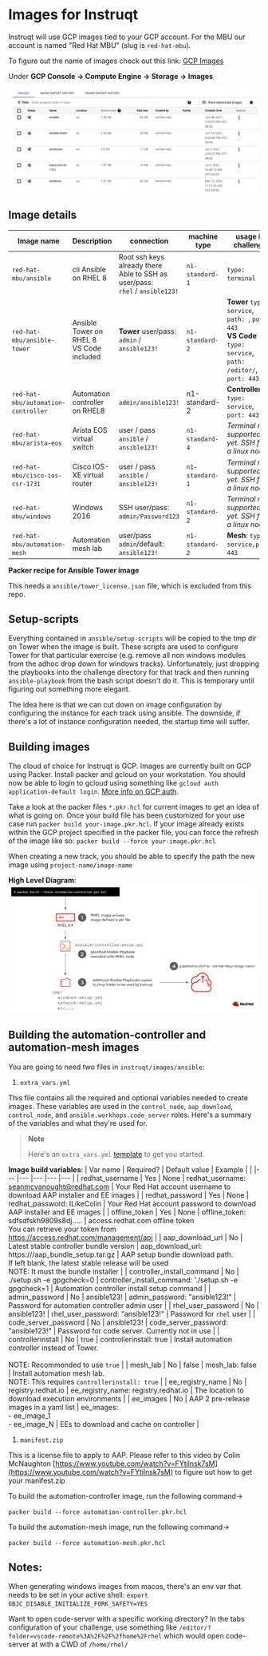 # Images for Instruqt

Instruqt will use GCP images tied to your GCP account.  For the MBU our account is named "Red Hat MBU" (slug is `red-hat-mbu`).

To figure out the name of images check out this link:
[GCP Images](https://cloud.google.com/compute/docs/images#list_of_public_images_available_on)

Under **GCP Console -> Compute Engine -> Storage -> Images**

![screen shot](screen_shot_gcp_images.png)

## Image details

Image name | Description | connection | machine type | usage in challenge
--- | --- | --- | --- | ---
`red-hat-mbu/ansible` | cli Ansible on RHEL 8 | Root ssh keys already there<br>Able to SSH as user/pass: <br> `rhel` / `ansible123!` | `n1-standard-1` | `type: terminal`
`red-hat-mbu/ansible-tower` | Ansible Tower on RHEL 8<br>VS Code included | **Tower** user/pass: <br> `admin` / `ansible123!`| `n1-standard-2` |  **Tower** `type: service`,  `path: `,  `port: 443` <br> **VS Code** `type: service`,  `path: /editor/`,  `port: 443`
`red-hat-mbu/automation-controller` | Automation controller on RHEL8 | `admin/ansible123!` | n1-standard-2 | **Controller**: `type: service`, `port: 443`
`red-hat-mbu/arista-eos` | Arista EOS virtual switch | user / pass <br> `ansible` / `ansible123!` | `n1-standard-4` | *Terminal not supported yet. SSH from a linux node* |
`red-hat-mbu/cisco-ios-csr-1731` | Cisco IOS-XE virtual router | user / pass <br> `ansible` / `ansible123!` | `n1-standard-1` | *Terminal not supported yet. SSH from a linux node* |
`red-hat-mbu/windows` | Windows 2016 | SSH user/pass: `admin/Password123` | `n1-standard-2` | *Terminal not supported yet. SSH from a linux node* 
`red-hat-mbu/automation-mesh` | Automation mesh lab | user/pass <br> `admin`/default: `ansible123!` | `n1-standard-2` | **Mesh**: `type: service,port: 443`

**Packer recipe for Ansible Tower image**

This needs a `ansible/tower_license.json` file, which is excluded from this repo.

## Setup-scripts

Everything contained in `ansible/setup-scripts` will be copied to the tmp dir on Tower when the image is built. These scripts are used to configure Tower for that particular exercise (e.g. remove all non windows modules from the adhoc drop down for windows tracks). Unfortunately, just dropping the playbooks into the challenge directory for that track and then running `ansible-playbook` from the bash script doesn't do it. This is temporary until figuring out something more elegant.

The idea here is that we can cut down on image configuration by configuring the instance for each track using ansible. The downside, if there's a lot of instance configuration needed, the startup time will suffer.

## Building images

The cloud of choice for Instruqt is GCP. Images are currently built on GCP using Packer. Install packer and gcloud on your workstation. You should now be able to login to gcloud using something like `gcloud auth application-default login`. [More info on GCP auth](https://cloud.google.com/sdk/gcloud/reference/auth/application-default).

Take a look at the packer files `*.pkr.hcl` for current images to get an idea of what is going on. Once your build file has been customized for your use case run `packer build your-image.pkr.hcl`. If your image already exists within the GCP project specified in the packer file, you can force the refresh of the image like so: `packer build --force your-image.pkr.hcl`

When creating a new track, you should be able to specify the path the new image using `project-name/image-name`

**High Level Diagram**:
![high level diagram picture](build_process.png)

## Building the automation-controller and automation-mesh images

You are going to need two files in `instruqt/images/ansible`:

1. `extra_vars.yml`

This file contains all the required and optional variables needed to create images. These variables are used in the `control_node`, `aap_download`, `control_node`, and `ansible.workhops.code_server` roles. Here's a summary of the variables and what they're used for.

> **Note**
> 
> Here's an `extra_vars.yml` [template](docs/extra_vars.md) to get you started.

**Image build variables**:
| Var name 	| Required? 	| Default value 	| Example 	|  	|
|---	|---	|---	|---	|---	|
| redhat_username 	| Yes 	| None 	| redhat_username: seanmcvanought@redhat.com 	| Your Red Hat account username to download AAP installer and EE images 	|
| redhat_password 	| Yes 	| None 	| redhat_password: ILikeColin 	| Your Red Hat account password to download AAP installer and EE images 	|
| offline_token 	| Yes 	| None 	| offline_token: sdfsdfskh9809s8dj..... 	| access.redhat.com offline token<br>You can retrieve your token from https://access.redhat.com/management/api 	|
| aap_download_url 	| No 	| Latest stable controller bundle version 	| aap_download_url: https://<uri>/aap_bundle_setup.tar.gz 	| AAP setup bundle download path. <br>If left blank, the latest stable release will be used<br>NOTE: It must the bundle installer 	|
| controller_install_command 	| No 	| ./setup.sh -e gpgcheck=0 	| controller_install_command: './setup.sh -e gpgcheck=1 	| Automation controller install setup command 	|
| admin_password 	| No 	| ansible123! 	| admin_password: "ansible123!" 	| Password for automation controller admin user 	|
| rhel_user_password 	| No 	| ansible123! 	| rhel_user_password: "ansible123!" 	| Password for `rhel` user 	|
| code_server_password 	| No 	| ansible123! 	| code_server_password: "ansible123!" 	| Password for code server. Currently not in use 	|
| controllerinstall 	| No 	| true 	| controllerinstall: true 	| Install automation controller instead of Tower.<br><br>NOTE: Recommended to use `true` 	|
| mesh_lab 	| No 	| false 	| mesh_lab: false 	| Install automation mesh lab.<br>NOTE: This requires `controllerinstall: true` 	|
| ee_registry_name 	| No 	| registry.redhat.io 	| ee_registry_name: registry.redhat.io 	| The location to download execution environments 	|
| ee_images 	| No 	| AAP 2 pre-release images in a yaml list 	| ee_images:<br>  - ee_image_1<br>  - ee_image_N 	| EEs to download and cache on controller 	|

1. `manifest.zip`

This is a license file to apply to AAP.  Please refer to this video by Colin McNaughton [https://www.youtube.com/watch?v=FYtilnsk7sM](https://www.youtube.com/watch?v=FYtilnsk7sM) to figure out how to get your manifest.zip

To build the automation-controller image, run the following command->

```packer build --force automation-controller.pkr.hcl```

To build the automation-mesh image, run the following command->

```packer build --force automation-mesh.pkr.hcl```


## Notes:
When generating windows images from macos, there's an env var that needs to be set in your active shell: `export OBJC_DISABLE_INITIALIZE_FORK_SAFETY=YES`

Want to open code-server with a specific working directory? In the tabs configuration of your challenge, use something like `/editor/?folder=vscode-remote%3A%2F%2F%2fhome%2Frhel` which would open code-server at with a CWD of `/home/rhel/`
